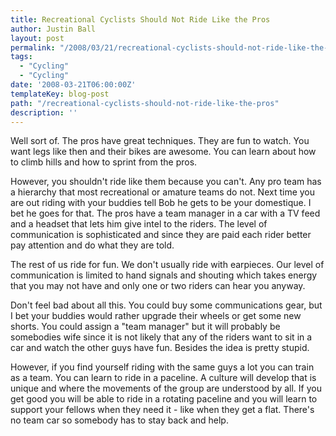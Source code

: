 ```yaml
---
title: Recreational Cyclists Should Not Ride Like the Pros
author: Justin Ball
layout: post
permalink: "/2008/03/21/recreational-cyclists-should-not-ride-like-the-pros/"
tags:
  - "Cycling"
  - "Cycling"
date: '2008-03-21T06:00:00Z'
templateKey: blog-post
path: "/recreational-cyclists-should-not-ride-like-the-pros"
description: ''
---
```


Well sort of. The pros have great techniques. They are fun to watch. You want legs like then and their bikes are awesome. You can learn about how to climb hills and how to sprint from the pros.

However, you shouldn't ride like them because you can't. Any pro team has a hierarchy that most recreational or amature teams do not. Next time you are out riding with your buddies tell Bob he gets to be your domestique. I bet he goes for that. The pros have a team manager in a car with a TV feed and a headset that lets him give intel to the riders. The level of communication is sophisticated and since they are paid each rider better pay attention and do what they are told.

The rest of us ride for fun. We don't usually ride with earpieces. Our level of communication is limited to hand signals and shouting which takes energy that you may not have and only one or two riders can hear you anyway.

Don't feel bad about all this. You could buy some communications gear, but I bet your buddies would rather upgrade their wheels or get some new shorts. You could assign a "team manager" but it will probably be somebodies wife since it is not likely that any of the riders want to sit in a car and watch the other guys have fun. Besides the idea is pretty stupid.

However, if you find yourself riding with the same guys a lot you can train as a team. You can learn to ride in a paceline. A culture will develop that is unique and where the movements of the group are understood by all. If you get good you will be able to ride in a rotating paceline and you will learn to support your fellows when they need it - like when they get a flat. There's no team car so somebody has to stay back and help.
